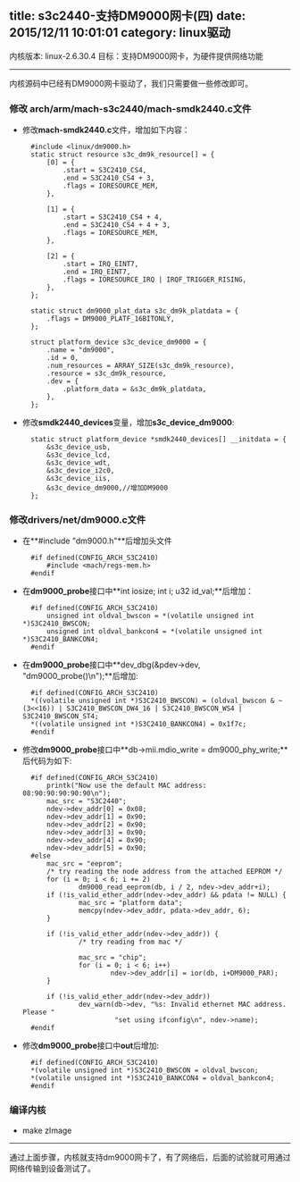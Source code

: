 title: s3c2440-支持DM9000网卡(四)
date: 2015/12/11 10:01:01 
category: linux驱动
---
内核版本: linux-2.6.30.4
目标：支持DM9000网卡，为硬件提供网络功能

***

内核源码中已经有DM9000网卡驱动了，我们只需要做一些修改即可。

### 修改 **arch/arm/mach-s3c2440/mach-smdk2440.c**文件

- 修改**mach-smdk2440.c**文件，增加如下内容：

	    #include <linux/dm9000.h>
    	static struct resource s3c_dm9k_resource[] = {
    		[0] = {
    			.start = S3C2410_CS4,
    			.end = S3C2410_CS4 + 3,
    			.flags = IORESOURCE_MEM,
    		},
    	
    		[1] = {
    			.start = S3C2410_CS4 + 4,
    			.end = S3C2410_CS4 + 4 + 3,
    			.flags = IORESOURCE_MEM,
    		},
    	
    		[2] = {
    			.start = IRQ_EINT7,
    			.end = IRQ_EINT7,
    			.flags = IORESOURCE_IRQ | IRQF_TRIGGER_RISING,
    		},
    	};
    
    	static struct dm9000_plat_data s3c_dm9k_platdata = {
    		.flags = DM9000_PLATF_16BITONLY,
    	};
    
    	struct platform_device s3c_device_dm9000 = {
    		.name = "dm9000",
    		.id = 0,
    		.num_resources = ARRAY_SIZE(s3c_dm9k_resource),
    		.resource = s3c_dm9k_resource,
    		.dev = {
    			.platform_data = &s3c_dm9k_platdata,
    		},
    	};

- 修改**smdk2440_devices**变量，增加**s3c_device_dm9000**:
	
	    static struct platform_device *smdk2440_devices[] __initdata = {
    		&s3c_device_usb, 
    		&s3c_device_lcd,
    		&s3c_device_wdt,
    		&s3c_device_i2c0,
    		&s3c_device_iis,
    		&s3c_device_dm9000,//增加DM9000
    	};

### 修改drivers/net/dm9000.c文件

- 在**#include "dm9000.h"**后增加头文件

	    #if defined(CONFIG_ARCH_S3C2410)
    		#include <mach/regs-mem.h>
    	#endif

- 在**dm9000_probe**接口中**int iosize; int i; u32 id_val;**后增加：

	    #if defined(CONFIG_ARCH_S3C2410)
    		unsigned int oldval_bwscon = *(volatile unsigned int *)S3C2410_BWSCON;
    		unsigned int oldval_bankcon4 = *(volatile unsigned int *)S3C2410_BANKCON4;
    	#endif

- 在**dm9000_probe**接口中**dev_dbg(&pdev->dev, "dm9000_probe()\n");**后增加:

    	#if defined(CONFIG_ARCH_S3C2410)
    	*((volatile unsigned int *)S3C2410_BWSCON) = (oldval_bwscon & ~(3<<16)) | S3C2410_BWSCON_DW4_16 | S3C2410_BWSCON_WS4 | S3C2410_BWSCON_ST4;
    	*((volatile unsigned int *)S3C2410_BANKCON4) = 0x1f7c;
    	#endif
    
- 修改**dm9000_probe**接口中**db->mii.mdio_write   = dm9000_phy_write;**后代码为如下:
	
		#if defined(CONFIG_ARCH_S3C2410)
	        printk("Now use the default MAC address: 08:90:90:90:90:90\n");
	        mac_src = "S3C2440";
	        ndev->dev_addr[0] = 0x08;
	        ndev->dev_addr[1] = 0x90;
	        ndev->dev_addr[2] = 0x90;
	        ndev->dev_addr[3] = 0x90;
	        ndev->dev_addr[4] = 0x90;
	        ndev->dev_addr[5] = 0x90;
		#else
			mac_src = "eeprom";
			/* try reading the node address from the attached EEPROM */
	        for (i = 0; i < 6; i += 2)
	                dm9000_read_eeprom(db, i / 2, ndev->dev_addr+i);
	        if (!is_valid_ether_addr(ndev->dev_addr) && pdata != NULL) {
	                mac_src = "platform data";
	                memcpy(ndev->dev_addr, pdata->dev_addr, 6);
	        }
	
	        if (!is_valid_ether_addr(ndev->dev_addr)) {
	                /* try reading from mac */
	
	                mac_src = "chip";
	                for (i = 0; i < 6; i++)
	                        ndev->dev_addr[i] = ior(db, i+DM9000_PAR);
	        }
	
	        if (!is_valid_ether_addr(ndev->dev_addr))
	                dev_warn(db->dev, "%s: Invalid ethernet MAC address. Please "
	                         "set using ifconfig\n", ndev->name);
		#endif

- 修改**dm9000_probe**接口中**out**后增加:

		#if defined(CONFIG_ARCH_S3C2410)
		*(volatile unsigned int *)S3C2410_BWSCON = oldval_bwscon;
		*(volatile unsigned int *)S3C2410_BANKCON4 = oldval_bankcon4;
		#endif
	
### 编译内核
- make zImage


***

通过上面步骤，内核就支持dm9000网卡了，有了网络后，后面的试验就可用通过网络传输到设备测试了。